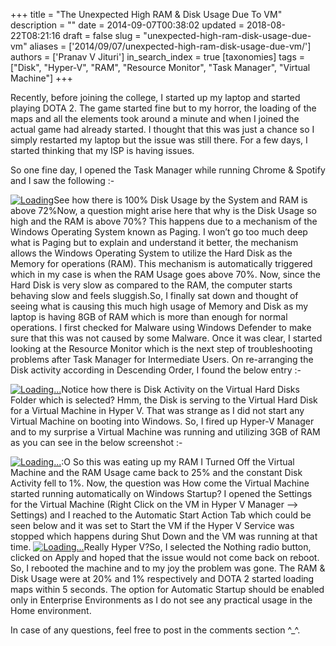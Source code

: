 +++
title = "The Unexpected High RAM & Disk Usage Due To VM"
description = ""
date = 2014-09-07T00:38:02
updated = 2018-08-22T08:21:16
draft = false
slug = "unexpected-high-ram-disk-usage-due-vm"
aliases = ['2014/09/07/unexpected-high-ram-disk-usage-due-vm/']
authors = ['Pranav V Jituri']
in_search_index = true
[taxonomies]
tags = ["Disk", "Hyper-V", "RAM", "Resource Monitor", "Task Manager", "Virtual Machine"]
+++


Recently, before joining the college, I started up my laptop and started playing
DOTA 2. The game started fine but to my horror, the loading of the maps and all
the elements took around a minute and when I joined the actual game had already
started. I thought that this was just a chance so I simply restarted my laptop
but the issue was still there. For a few days, I started thinking that my ISP is
having issues.

So one fine day, I opened the Task Manager while running Chrome & Spotify and I
saw the following :-



[![Loading](http://i1.wp.com/omgdebuggingblog.cloudapp.net/wp-content/uploads/2014/09/High-RAM.png?resize=665%2C607)](http://i1.wp.com/omgdebuggingblog.cloudapp.net/wp-content/uploads/2014/09/High-RAM.png)See
how there is 100% Disk Usage by the System and RAM is above 72%Now, a question
might arise here that why is the Disk Usage so high and the RAM is above 70%?
This happens due to a mechanism of the Windows Operating System known as Paging.
I won’t go too much deep what is Paging but to explain and understand it better,
the mechanism allows the Windows Operating System to utilize the Hard Disk as
the Memory for operations (RAM). This mechanism is automatically triggered which
in my case is when the RAM Usage goes above 70%. Now, since the Hard Disk is
very slow as compared to the RAM, the computer starts behaving slow and feels
sluggish.So, I finally sat down and thought of seeing what is causing this much
high usage of Memory and Disk as my laptop is having 8GB of RAM which is more
than enough for normal operations. I first checked for Malware using Windows
Defender to make sure that this was not caused by some Malware. Once it was
clear, I started looking at the Resource Monitor which is the next step of
troubleshooting problems after Task Manager for Intermediate Users. On
re-arranging the Disk activity according in Descending Order, I found the below
entry :-

[![Loading...](http://i0.wp.com/omgdebuggingblog.cloudapp.net/wp-content/uploads/2014/09/Resource-Monitor-1024x505.png?resize=730%2C360)](http://i0.wp.com/omgdebuggingblog.cloudapp.net/wp-content/uploads/2014/09/Resource-Monitor.png)Notice
how there is Disk Activity on the Virtual Hard Disks Folder which is selected?
Hmm, the Disk is serving to the Virtual Hard Disk for a Virtual Machine in Hyper
V. That was strange as I did not start any Virtual Machine on booting into
Windows. So, I fired up Hyper-V Manager and to my surprise a Virtual Machine was
running and utilizing 3GB of RAM as you can see in the below screenshot :-

[![Loading...](http://i1.wp.com/omgdebuggingblog.cloudapp.net/wp-content/uploads/2014/09/Hyper-V-VM-Running-1024x545.png?resize=730%2C388)](http://i1.wp.com/omgdebuggingblog.cloudapp.net/wp-content/uploads/2014/09/Hyper-V-VM-Running.png):O
So this was eating up my RAM I Turned Off the Virtual Machine and the RAM Usage
came back to 25% and the constant Disk Activity fell to 1%. Now, the question
was How come the Virtual Machine started running automatically on Windows
Startup? I opened the Settings for the Virtual Machine (Right Click on the VM in
Hyper V Manager –> Settings) and I reached to the Automatic Start Action Tab
which could be seen below and it was set to Start the VM if the Hyper V Service
was stopped which happens during Shut Down and the VM was running at that time.
[![Loading...](http://i2.wp.com/omgdebuggingblog.cloudapp.net/wp-content/uploads/2014/09/VM-Settings.png?resize=730%2C696)](http://i2.wp.com/omgdebuggingblog.cloudapp.net/wp-content/uploads/2014/09/VM-Settings.png)Really
Hyper V?So, I selected the Nothing radio button, clicked on Apply and hoped that
the issue would not come back on reboot. So, I rebooted the machine and to my
joy the problem was gone. The RAM & Disk Usage were at 20% and 1% respectively
and DOTA 2 started loading maps within 5 seconds. The option for Automatic
Startup should be enabled only in Enterprise Environments as I do not see any
practical usage in the Home environment.

In case of any questions, feel free to post in the comments section ^_^.